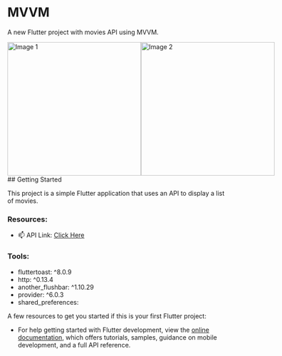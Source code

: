 # MVVM

A new Flutter project with movies API using MVVM.

<div style="display: flex; justify-content: space-between;">
  <img alt="Image 1" src="https://github.com/shakibhoseen/simple_flutter_mvvm_movies/assets/61150626/c757e194-d7c0-42c6-bd26-2becdb92d5e3" width="300">
  <img alt="Image 2" src="https://github.com/shakibhoseen/simple_flutter_mvvm_movies/assets/61150626/585ae1e9-9643-4fb0-b9bb-7b028d52c6d9" width="300">
</div>
## Getting Started

This project is a simple Flutter application that uses an API to display a list of movies.

### Resources:

- 📫 API Link: [Click Here](https://reqres.in/)

### Tools:

- fluttertoast: ^8.0.9
- http: ^0.13.4
- another_flushbar: ^1.10.29
- provider: ^6.0.3
- shared_preferences:

A few resources to get you started if this is your first Flutter project:

- For help getting started with Flutter development, view the [online documentation](https://docs.flutter.dev/), which offers tutorials, samples, guidance on mobile development, and a full API reference.
